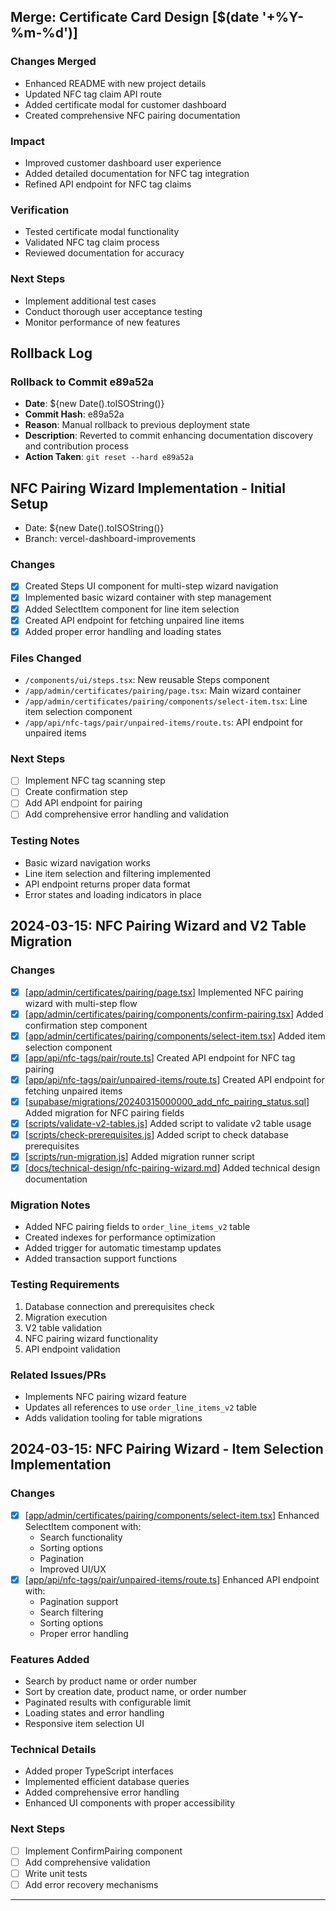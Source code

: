 ## Merge: Certificate Card Design [$(date '+%Y-%m-%d')]

### Changes Merged
- Enhanced README with new project details
- Updated NFC tag claim API route
- Added certificate modal for customer dashboard
- Created comprehensive NFC pairing documentation

### Impact
- Improved customer dashboard user experience
- Added detailed documentation for NFC tag integration
- Refined API endpoint for NFC tag claims

### Verification
- Tested certificate modal functionality
- Validated NFC tag claim process
- Reviewed documentation for accuracy

### Next Steps
- Implement additional test cases
- Conduct thorough user acceptance testing
- Monitor performance of new features

## Rollback Log

### Rollback to Commit e89a52a
- **Date**: ${new Date().toISOString()}
- **Commit Hash**: e89a52a
- **Reason**: Manual rollback to previous deployment state
- **Description**: Reverted to commit enhancing documentation discovery and contribution process
- **Action Taken**: `git reset --hard e89a52a`

## NFC Pairing Wizard Implementation - Initial Setup
- Date: ${new Date().toISOString()}
- Branch: vercel-dashboard-improvements

### Changes
- [x] Created Steps UI component for multi-step wizard navigation
- [x] Implemented basic wizard container with step management
- [x] Added SelectItem component for line item selection
- [x] Created API endpoint for fetching unpaired line items
- [x] Added proper error handling and loading states

### Files Changed
- `/components/ui/steps.tsx`: New reusable Steps component
- `/app/admin/certificates/pairing/page.tsx`: Main wizard container
- `/app/admin/certificates/pairing/components/select-item.tsx`: Line item selection component
- `/app/api/nfc-tags/pair/unpaired-items/route.ts`: API endpoint for unpaired items

### Next Steps
- [ ] Implement NFC tag scanning step
- [ ] Create confirmation step
- [ ] Add API endpoint for pairing
- [ ] Add comprehensive error handling and validation

### Testing Notes
- Basic wizard navigation works
- Line item selection and filtering implemented
- API endpoint returns proper data format
- Error states and loading indicators in place

## 2024-03-15: NFC Pairing Wizard and V2 Table Migration

### Changes
- [x] [[app/admin/certificates/pairing/page.tsx](../app/admin/certificates/pairing/page.tsx)] Implemented NFC pairing wizard with multi-step flow
- [x] [[app/admin/certificates/pairing/components/confirm-pairing.tsx](../app/admin/certificates/pairing/components/confirm-pairing.tsx)] Added confirmation step component
- [x] [[app/admin/certificates/pairing/components/select-item.tsx](../app/admin/certificates/pairing/components/select-item.tsx)] Added item selection component
- [x] [[app/api/nfc-tags/pair/route.ts](../app/api/nfc-tags/pair/route.ts)] Created API endpoint for NFC tag pairing
- [x] [[app/api/nfc-tags/pair/unpaired-items/route.ts](../app/api/nfc-tags/pair/unpaired-items/route.ts)] Created API endpoint for fetching unpaired items
- [x] [[supabase/migrations/20240315000000_add_nfc_pairing_status.sql](../supabase/migrations/20240315000000_add_nfc_pairing_status.sql)] Added migration for NFC pairing fields
- [x] [[scripts/validate-v2-tables.js](../scripts/validate-v2-tables.js)] Added script to validate v2 table usage
- [x] [[scripts/check-prerequisites.js](../scripts/check-prerequisites.js)] Added script to check database prerequisites
- [x] [[scripts/run-migration.js](../scripts/run-migration.js)] Added migration runner script
- [x] [[docs/technical-design/nfc-pairing-wizard.md](../docs/technical-design/nfc-pairing-wizard.md)] Added technical design documentation

### Migration Notes
- Added NFC pairing fields to `order_line_items_v2` table
- Created indexes for performance optimization
- Added trigger for automatic timestamp updates
- Added transaction support functions

### Testing Requirements
1. Database connection and prerequisites check
2. Migration execution
3. V2 table validation
4. NFC pairing wizard functionality
5. API endpoint validation

### Related Issues/PRs
- Implements NFC pairing wizard feature
- Updates all references to use `order_line_items_v2` table
- Adds validation tooling for table migrations

## 2024-03-15: NFC Pairing Wizard - Item Selection Implementation

### Changes
- [x] [[app/admin/certificates/pairing/components/select-item.tsx](../app/admin/certificates/pairing/components/select-item.tsx)] Enhanced SelectItem component with:
  - Search functionality
  - Sorting options
  - Pagination
  - Improved UI/UX
- [x] [[app/api/nfc-tags/pair/unpaired-items/route.ts](../app/api/nfc-tags/pair/unpaired-items/route.ts)] Enhanced API endpoint with:
  - Pagination support
  - Search filtering
  - Sorting options
  - Proper error handling

### Features Added
- Search by product name or order number
- Sort by creation date, product name, or order number
- Paginated results with configurable limit
- Loading states and error handling
- Responsive item selection UI

### Technical Details
- Added proper TypeScript interfaces
- Implemented efficient database queries
- Added comprehensive error handling
- Enhanced UI components with proper accessibility

### Next Steps
- [ ] Implement ConfirmPairing component
- [ ] Add comprehensive validation
- [ ] Write unit tests
- [ ] Add error recovery mechanisms

--- 